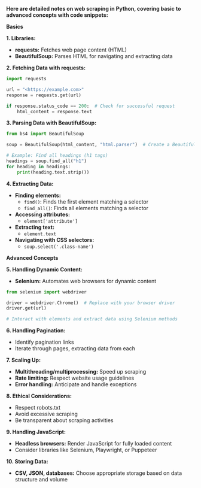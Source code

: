 
**Here are detailed notes on web scraping in Python, covering basic to advanced concepts with code snippets:**

**Basics**

**1. Libraries:**

- **requests:** Fetches web page content (HTML)
- **BeautifulSoup:** Parses HTML for navigating and extracting data

**2. Fetching Data with requests:**

```python
import requests

url = "<https://example.com>"
response = requests.get(url)

if response.status_code == 200:  # Check for successful request
    html_content = response.text

```

**3. Parsing Data with BeautifulSoup:**

```python
from bs4 import BeautifulSoup

soup = BeautifulSoup(html_content, "html.parser")  # Create a BeautifulSoup object

# Example: Find all headings (h1 tags)
headings = soup.find_all("h1")
for heading in headings:
    print(heading.text.strip())

```

**4. Extracting Data:**

- **Finding elements:**
    - `find()`: Finds the first element matching a selector
    - `find_all()`: Finds all elements matching a selector
- **Accessing attributes:**
    - `element['attribute']`
- **Extracting text:**
    - `element.text`
- **Navigating with CSS selectors:**
    - `soup.select('.class-name')`

**Advanced Concepts**

**5. Handling Dynamic Content:**

- **Selenium:** Automates web browsers for dynamic content

```python
from selenium import webdriver

driver = webdriver.Chrome()  # Replace with your browser driver
driver.get(url)

# Interact with elements and extract data using Selenium methods

```

**6. Handling Pagination:**

- Identify pagination links
- Iterate through pages, extracting data from each

**7. Scaling Up:**

- **Multithreading/multiprocessing:** Speed up scraping
- **Rate limiting:** Respect website usage guidelines
- **Error handling:** Anticipate and handle exceptions

**8. Ethical Considerations:**

- Respect robots.txt
- Avoid excessive scraping
- Be transparent about scraping activities

**9. Handling JavaScript:**

- **Headless browsers:** Render JavaScript for fully loaded content
- Consider libraries like Selenium, Playwright, or Puppeteer

**10. Storing Data:**

- **CSV, JSON, databases:** Choose appropriate storage based on data structure and volume